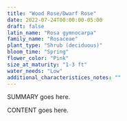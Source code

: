 ```yaml
---
title: "Wood Rose/Dwarf Rose"
date: 2022-07-24T00:00:00-05:00
draft: false
latin_name: "Rosa gymnocarpa"
family_name: "Rosaceae"
plant_type: "Shrub (deciduous)"
bloom_time: "Spring"
flower_color: "Pink"
size_at_maturity: "1-3 ft"
water_needs: "Low"
additional_characteristices_notes: ""
---
```


SUMMARY goes here.

<!--more-->

CONTENT goes here.